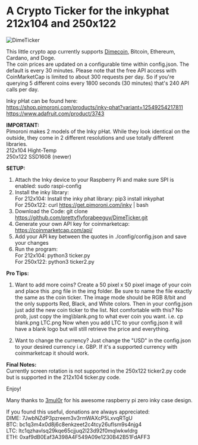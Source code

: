 # A Crypto Ticker for the inkyphat 212x104 and 250x122 

![DimeTicker](https://user-images.githubusercontent.com/75382474/142347905-30446d59-735b-47f7-80fb-7ace743d8434.jpg)

This little crypto app currently supports <a href="https://www.dimecoinnetwork.com">Dimecoin</a>, Bitcoin, Ethereum, Cardano, and Doge.</br>
The coin prices are updated on a configurable time within config.json.  The default is every 30 minutes.  Please note that the free API access with CoinMarketCap is limited to about 300 requests per day.  So if you're querying 5 different coins every 1800 seconds (30 minutes) that's 240 API calls per day.  

Inky pHat can be found here:</br>
https://shop.pimoroni.com/products/inky-phat?variant=12549254217811 </br>
https://www.adafruit.com/product/3743

<b>IMPORTANT:</b> </br>
Pimoroni makes 2 models of the Inky pHat. While they look identical on the outside, they come in 2 different resolutions and use totally different libraries. </br>
212x104 Hight-Temp </br>
250x122 SSD1608 (newer) </br>

<b>SETUP: </b> </br>
1. Attach the Inky device to your Raspberry Pi and make sure SPI is enabled: sudo raspi-config
2. Install the inky library:</br> 
      For 212x104: Install the inky phat library: pip3 install inkyphat </br>
      For 250x122: curl https://get.pimoroni.com/inky | bash </br>
3. Download the Code: git clone https://github.com/prettyflyforabeeguy/DimeTicker.git
4. Generate your own API key for coinmarketcap: https://coinmarketcap.com/api/
5. Add your API key between the quotes in ./config/config.json and save your changes
6. Run the program:</br> 
      For 212x104: python3 ticker.py </br>
      For 250x122: python3 ticker2.py </br>

<b>Pro Tips: </b> </br> 
1. Want to add more coins?
Create a 50 pixel x 50 pixel image of your coin and place this .png file in the img folder.  Be sure to name the file exactly the same as the coin ticker.  The image mode should be RGB 8/bit and the only supports Red, Black, and White colors.  Then in your config.json just add the new coin ticker to the list.
Not comfortable with this? No prob, just copy the img\blank.png to what ever coin you want.
i.e. cp blank.png LTC.png
Now when you add LTC to your config.json it will have a blank logo but will still retrieve the price and everything.

2. Want to change the currency?
Just change the "USD" in the config.json to your desired currency i.e. GBP.  If it's a supported currency with coinmarketcap it should work.

<b>Final Notes:</b> </br>
Currently screen rotation is not supported in the 250x122 ticker2.py code but is supported in the 212x104 ticker.py code.

Enjoy!

Many thanks to <a href="https://www.thingiverse.com/3mul0r/designs">3mul0r</a> for his awesome raspberry pi zero inky case design.


If you found this useful, donations are always appreciated:</br>
DIME: 7JwbNZdP3pzreem3v3rmWAXcP5LxvqRTgU  </br>
BTC:  bc1q3m4x0d8j6c8enkzeet2c4tcy26uflsm9s4njg4 </br>
LTC:  ltc1qzhavlsq29kqe65cjjuq2l23d92f0mqlwkwldrg </br>
ETH:  0xaf9dB0Eaf3A398A4F549A09e1230B42B51FdAFF3 </br>
